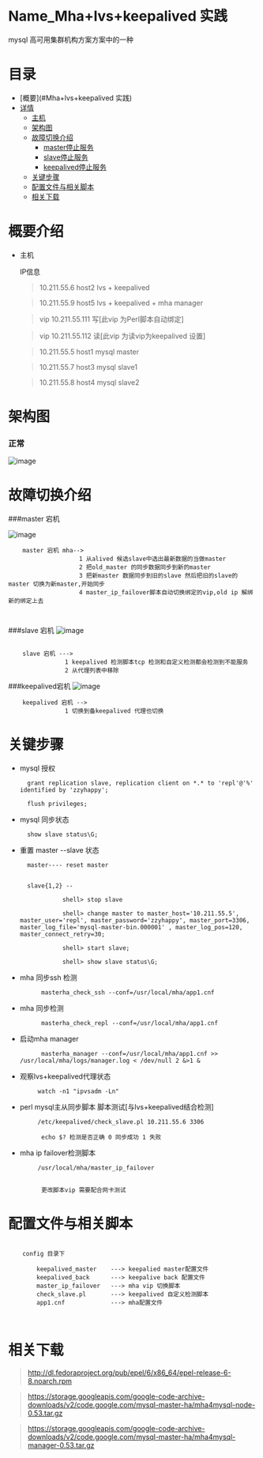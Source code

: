 Name_Mha+lvs+keepalived 实践
=================

mysql 高可用集群机构方案方案中的一种 


目录
=================

* [概要](#Mha+lvs+keepalived 实践)
* [详情](#详情)
	* [主机](#主机)
	* [架构图](#架构图)
	* [故障切换介绍](#故障切换介绍)
		* [master停止服务](#master停止服务)
		* [slave停止服务](#master停止服务)
		* [keepalived停止服务](#keepalived停止服务)
	* [关键步骤](#关键步骤)
	* [配置文件与相关脚本](#配置文件与相关脚本)
	* [相关下载](#相关下载)
	
概要介绍
=================

* 主机

	IP信息
	
	> 10.211.55.6 host2 lvs + keepalived 
	
	> 10.211.55.9 host5 lvs + keepalived + mha manager
	
	
	> vip 10.211.55.111 写[此vip 为Perl脚本自动绑定]
	
	> vip 10.211.55.112 读[此vip 为读vip为keepalived 设置]
	
	
	> 10.211.55.5 host1 mysql master 
	
	> 10.211.55.7 host3 mysql slave1
	
	> 10.211.55.8 host4 mysql slave2
	
架构图
=================


### 正常

![image](https://github.com/kobehaha/B2B-Bussiness-System-plugin/blob/master/image/normal.png)


    
故障切换介绍
=================

###master 宕机

![image](https://github.com/kobehaha/B2B-Bussiness-System-plugin/blob/master/image/master_down.png)

```
    master 宕机 mha--> 
                    1 从alived 候选slave中选出最新数据的当做master
                    2 把old_master 的同步数据同步到新的master
                    3 把新master 数据同步到旧的slave 然后把旧的slave的master 切换为新master,开始同步
                    4 master_ip_failover脚本自动切换绑定的vip,old ip 解绑 新的绑定上去
                      
                       
```


###slave 宕机
![image](https://github.com/kobehaha/B2B-Bussiness-System-plugin/blob/master/image/slave_down.png)

```

    slave 宕机 ---> 
                1 keepalived 检测脚本tcp 检测和自定义检测都会检测到不能服务
                2 从代理列表中移除
```
###keepalived宕机
![image](https://github.com/kobehaha/B2B-Bussiness-System-plugin/blob/master/image/keepalived_down.png)

```
    keepalived 宕机 -->
                1 切换到备keepalived 代理也切换
```
	

关键步骤
=================

* mysql 授权
 
		grant replication slave, replication client on *.* to 'repl'@'%' identified by 'zzyhappy';
	
		flush privileges;
	

* mysql 同步状态

		show slave status\G;
 
* 重置 master --slave 状态


		master---- reset master
		
		
		slave{1,2} --
		
				  shell> stop slave 
		
				  shell> change master to master_host='10.211.55.5', master_user='repl', master_password='zzyhappy', master_port=3306, master_log_file='mysql-master-bin.000001' , master_log_pos=120, master_connect_retry=30;
				  
				  shell> start slave;
				  
				  shell> show slave status\G;

* mha 同步ssh 检测
 
 			masterha_check_ssh --conf=/usr/local/mha/app1.cnf
 			
* mha 同步检测
 
 			masterha_check_repl --conf=/usr/local/mha/app1.cnf
 	
 				  
* 启动mha manager 
    
            masterha_manager --conf=/usr/local/mha/app1.cnf >> /usr/local/mha/logs/manager.log < /dev/null 2 &>1 &
 			

 * 观察lvs+keepalived代理状态
 
			watch -n1 "ipvsadm -Ln"

 * perl mysql主从同步脚本 脚本测试[与lvs+keepalived结合检测]
 
 			/etc/keepalived/check_slave.pl 10.211.55.6 3306
 			
 			 echo $? 检测是否正确 0 同步成功 1 失败
 		
 			
 * mha ip failover检测脚本  

 			/usr/local/mha/master_ip_failover
 			
 
 			 更改脚本vip 需要配合网卡测试			



配置文件与相关脚本
=================

```

    config 目录下
        
        keepalived_master    ---> keepalied master配置文件 
        keepalived_back      ---> keepalive back 配置文件
        master_ip_failover   ---> mha vip 切换脚本
        check_slave.pl       ---> keepalived 自定义检测脚本
        app1.cnf             ---> mha配置文件
        
    
```

相关下载
=================

>http://dl.fedoraproject.org/pub/epel/6/x86_64/epel-release-6-8.noarch.rpm
  
> https://storage.googleapis.com/google-code-archive-downloads/v2/code.google.com/mysql-master-ha/mha4mysql-node-0.53.tar.gz
  
 > https://storage.googleapis.com/google-code-archive-downloads/v2/code.google.com/mysql-master-ha/mha4mysql-manager-0.53.tar.gz
  

  
	

